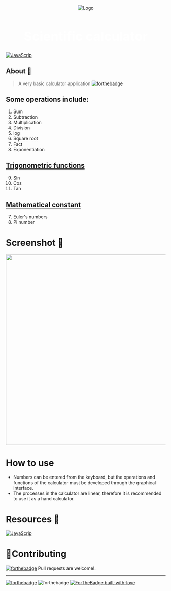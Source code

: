 <p style="text-align:center;"><img src='https://media.giphy.com/media/4W1TiR55poT3ONPffO/giphy.gif' alt="Logo"></p>

 <h1 style="color:white;font-size:40px;text-align:center; >
        Scientific calculator
    </h1>
<h1 align="center">Scientific calculator</h1> 

[![JavaScrip](https://img.shields.io/badge/_VIEW_DEMO-%233330.svg?style=for-the-badge&logo=javascript)](https://sesierras.github.io/ScientificCalculator/index.html)
## About 🚧
>A very basic calculator application
 [![forthebadge](https://forthebadge.com/images/badges/made-with-javascript.svg)](https://forthebadge.com)
  
## Some operations include:
1. Sum
2. Subtraction
3. Multiplication
4. Division
5.  log
6.   Square root
7.   Fact
8.   Exponentiation
## [Trigonometric functions](https://en.wikipedia.org/wiki/Trigonometric_functions)
9. Sin
10. Cos
11. Tan

## [Mathematical constant ](https://en.wikipedia.org/wiki/E_(mathematical_constant))

7.  Euler's numbers
8.  Pi number

# Screenshot 👀
<p style="text-align:center; "><img src='https://i.postimg.cc/qRH8kRRc/Screenshot.png' width= '600'></p>



# How to use
* Numbers can be entered from the keyboard, but the operations and functions of the calculator must be developed through the graphical interface.
*  The processes in the calculator are linear, therefore it is recommended to use it as a hand calculator.

# Resources 🧱


[![JavaScrip](https://img.shields.io/badge/figma-_VIEW_Wiredframe-%233330.svg?style=for-the-badge&logo=figma&logoColor=fff)](https://www.figma.com/file/DxOsnrSR507TuDE3VG0MGZ/Wireframer-(Community)?node-id=0%3A1&t=rc3kfVytCLJVWvr2-1)
# 🌱Contributing 
[![forthebadge](https://forthebadge.com/images/badges/ctrl-c-ctrl-v.svg)](https://forthebadge.com)
Pull requests are welcome!.
________________________________________________


[![forthebadge](https://forthebadge.com/images/badges/contains-cat-gifs.svg)](https://forthebadge.com)
![forthebadge](https://forthebadge.com/images/badges/60-percent-of-the-time-works-every-time.svg)
[![ForTheBadge built-with-love](http://ForTheBadge.com/images/badges/built-with-love.svg)](https://GitHub.com/sesierras/)